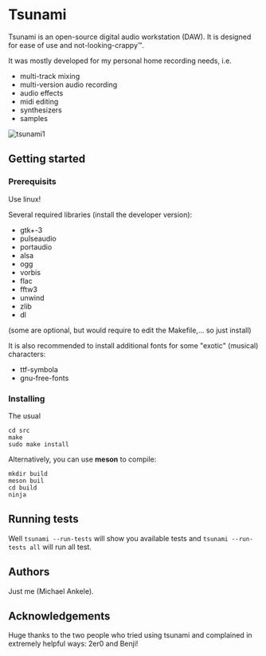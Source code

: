 # Tsunami

Tsunami is an open-source digital audio workstation (DAW). It is designed for ease of use and not-looking-crappy™.

It was mostly developed for my personal home recording needs, i.e.
 * multi-track mixing
 * multi-version audio recording
 * audio effects
 * midi editing
 * synthesizers
 * samples

![tsunami1](https://user-images.githubusercontent.com/6715031/58601128-cc391680-8287-11e9-9a9f-3db9e57f763b.png)

## Getting started

### Prerequisits

Use linux!

Several required libraries (install the developer version):
* gtk+-3
* pulseaudio
* portaudio
* alsa
* ogg
* vorbis
* flac
* fftw3
* unwind
* zlib
* dl

(some are optional, but would require to edit the Makefile,... so just install)


It is also recommended to install additional fonts for some "exotic" (musical) characters:
* ttf-symbola
* gnu-free-fonts


### Installing

The usual
```
cd src
make
sudo make install
```

Alternatively, you can use **meson** to compile:
```
mkdir build
meson buil
cd build
ninja
```

## Running tests

Well `tsunami --run-tests` will show you available tests and `tsunami --run-tests all` will run all test.


## Authors

Just me (Michael Ankele).

## Acknowledgements

Huge thanks to the two people who tried using tsunami and complained in extremely helpful ways: 2er0 and Benji!
